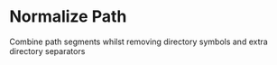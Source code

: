 # Normalize Path

Combine path segments whilst removing directory symbols and extra directory separators
